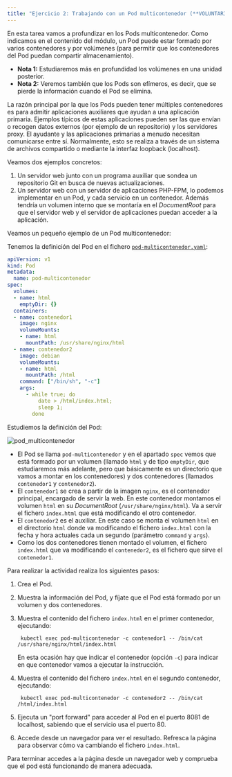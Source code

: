 ```yaml
---
title: "Ejercicio 2: Trabajando con un Pod multicontenedor (**VOLUNTARIO**)"
---
```


En esta tarea vamos a profundizar en los Pods multicontenedor. Como
indicamos en el contenido del módulo, un Pod puede estar formado por
varios contenedores y por volúmenes (para permitir que los
contenedores del Pod puedan compartir almacenamiento).

* **Nota 1:** Estudiaremos más en profundidad los volúmenes en una unidad posterior.
* **Nota 2:** Veremos también que los Pods son efímeros, es decir, que
  se pierde la información cuando el Pod se elimina.

La razón principal por la que los Pods pueden tener múltiples
contenedores es para admitir aplicaciones auxiliares que ayudan a una
aplicación primaria. Ejemplos típicos de estas aplicaciones pueden ser
las que envían o recogen datos externos (por ejemplo de un
repositorio) y los servidores proxy. El ayudante y las aplicaciones
primarias a menudo necesitan comunicarse entre sí. Normalmente, esto
se realiza a través de un sistema de archivos compartido o mediante la
interfaz loopback (localhost).

Veamos dos ejemplos concretos:

1. Un servidor web junto con un programa auxiliar que sondea un
   repositorio Git en busca de nuevas actualizaciones.
2. Un  servidor  web con un servidor de aplicaciones PHP-FPM, lo
   podemos implementar  en un Pod, y cada servicio en un
   contenedor. Además tendría un volumen interno que se montaría en el
   *DocumentRoot* para que el servidor web y el servidor de
   aplicaciones puedan acceder a la aplicación.

Veamos un pequeño ejemplo de un Pod multicontenedor:

Tenemos la definición del Pod en el fichero [`pod-multicontenedor.yaml`](files/pod-multicontenedor.yaml):

```yaml
apiVersion: v1
kind: Pod
metadata:
  name: pod-multicontenedor
spec:
  volumes:
  - name: html
    emptyDir: {}
  containers:
  - name: contenedor1
    image: nginx
    volumeMounts:
    - name: html
      mountPath: /usr/share/nginx/html
  - name: contenedor2
    image: debian
    volumeMounts:
    - name: html
      mountPath: /html
    command: ["/bin/sh", "-c"]
    args:
      - while true; do
          date > /html/index.html;
          sleep 1;
        done
```

Estudiemos la definición del Pod:

![pod_multicontenedor](img/pod_multicontenedor.png)

* El Pod se llama `pod-multicontenedor` y en el apartado `spec` vemos
  que está formado por un volumen (llamado `html` y de tipo
  `emptyDir`, que estudiaremos más adelante, pero que básicamente es
  un directorio que vamos a montar en los contenedores) y dos
  contenedores (llamados `contenedor1` y `contenedor2`).
* El `contenedor1` se crea a partir de la imagen `nginx`, es el
  contenedor principal, encargado de servir la web. En este contenedor
  montamos el volumen `html` en su *DocumentRoot*
  (`/usr/share/nginx/html`). Va a servir el fichero `index.html` que
  está modificando el otro contenedor.
* El `contenedor2` es el auxiliar. En este caso se monta el volumen
  `html` en el directorio `html` donde va modificando el fichero
  `index.html` con la fecha y hora actuales cada un segundo (parámetro
  `command` y `args`).
* Como los dos contenedores tienen montado el volumen, el fichero
  `index.html` que va modificando el `contenedor2`, es el fichero que
  sirve el `contenedor1`.

Para realizar la actividad realiza los siguientes pasos:

1. Crea el Pod.
2. Muestra la información del Pod, y fíjate que el Pod está formado por un volumen y dos contenedores.
3. Muestra el contenido del fichero `index.html` en el primer contenedor, ejecutando:

        kubectl exec pod-multicontenedor -c contenedor1 -- /bin/cat /usr/share/nginx/html/index.html

    En esta ocasión hay que indicar el contenedor (opción `-c`) para indicar en que contenedor vamos a ejecutar la instrucción.
4. Muestra el contenido del fichero `index.html` en el segundo contenedor, ejecutando:

        kubectl exec pod-multicontenedor -c contenedor2 -- /bin/cat /html/index.html
5. Ejecuta un "port forward" para acceder al Pod en el puerto 8081 de localhost, sabiendo que el servicio usa el puerto 80.
6. Accede desde un navegador para ver el resultado. Refresca la página para observar cómo va cambiando el fichero `index.html`.

Para terminar accedes a la página desde un navegador web y comprueba que el pod está funcionando de manera adecuada.
